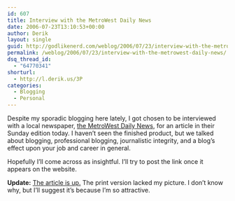 ```yaml
---
id: 607
title: Interview with the MetroWest Daily News
date: 2006-07-23T13:10:53+00:00
author: Derik
layout: single
guid: http://godlikenerd.com/weblog/2006/07/23/interview-with-the-metrowest-daily-news/
permalink: /weblog/2006/07/23/interview-with-the-metrowest-daily-news/
dsq_thread_id:
  - "64770341"
shorturl:
  - http://l.derik.us/3P
categories:
  - Blogging
  - Personal
---
```

Despite my sporadic blogging here lately, I got chosen to be interviewed with a local newspaper, [the MetroWest Daily News](http://www.metrowestdailynews.com/), for an article in their Sunday edition today. I haven&#8217;t seen the finished product, but we talked about blogging, professional blogging, journalistic integrity, and a blog&#8217;s effect upon your job and career in general.

Hopefully I&#8217;ll come across as insightful. I&#8217;ll try to post the link once it appears on the website.

**Update:** [The article is up.](http://www.metrowestdailynews.com/businessNews/view.bg?articleid=136067) The print version lacked my picture. I don&#8217;t know why, but I&#8217;ll suggest it&#8217;s because I&#8217;m so attractive.
